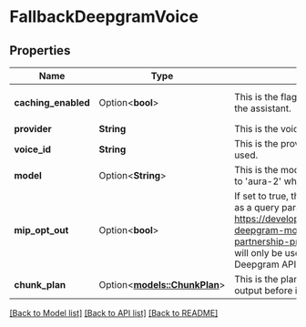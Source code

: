 # FallbackDeepgramVoice

## Properties

Name | Type | Description | Notes
------------ | ------------- | ------------- | -------------
**caching_enabled** | Option<**bool**> | This is the flag to toggle voice caching for the assistant. | [optional][default to true]
**provider** | **String** | This is the voice provider that will be used. | 
**voice_id** | **String** | This is the provider-specific ID that will be used. | 
**model** | Option<**String**> | This is the model that will be used. Defaults to 'aura-2' when not specified. | [optional]
**mip_opt_out** | Option<**bool**> | If set to true, this will add mip_opt_out=true as a query parameter of all API requests. See https://developers.deepgram.com/docs/the-deepgram-model-improvement-partnership-program#want-to-opt-out  This will only be used if you are using your own Deepgram API key.  @default false | [optional][default to false]
**chunk_plan** | Option<[**models::ChunkPlan**](ChunkPlan.md)> | This is the plan for chunking the model output before it is sent to the voice provider. | [optional]

[[Back to Model list]](../README.md#documentation-for-models) [[Back to API list]](../README.md#documentation-for-api-endpoints) [[Back to README]](../README.md)


